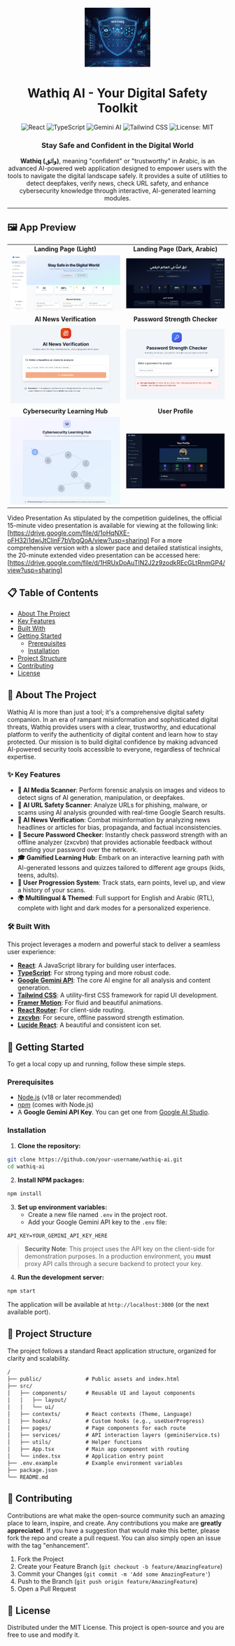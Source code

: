 <p align="center">
  <img src="https://raw.githubusercontent.com/omarhamed888/Wathiq/main/Photos/Logo.jpg" width="150" alt="Wathiq AI Logo">
</p>

<h1 align="center">Wathiq AI - Your Digital Safety Toolkit</h1>

<p align="center">
  <img src="https://img.shields.io/badge/React-61DAFB?style=for-the-badge&logo=react&logoColor=black" alt="React">
  <img src="https://img.shields.io/badge/TypeScript-3178C6?style=for-the-badge&logo=typescript&logoColor=white" alt="TypeScript">
  <img src="https://img.shields.io/badge/Google%20Gemini-4285F4?style=for-the-badge&logo=google-gemini&logoColor=white" alt="Gemini AI">
  <img src="https://img.shields.io/badge/Tailwind_CSS-38B2AC?style=for-the-badge&logo=tailwind-css&logoColor=white" alt="Tailwind CSS">
  <img src="https://img.shields.io/badge/License-MIT-yellow.svg?style=for-the-badge" alt="License: MIT">
</p>

<h3 align="center">Stay Safe and Confident in the Digital World</h3>

<p align="center">
  <strong>Wathiq (واثق)</strong>, meaning "confident" or "trustworthy" in Arabic, is an advanced AI-powered web application designed to empower users with the tools to navigate the digital landscape safely. It provides a suite of utilities to detect deepfakes, verify news, check URL safety, and enhance cybersecurity knowledge through interactive, AI-generated learning modules.
</p>

---

## 🖼️ App Preview

<table>
  <tr>
    <td align="center"><b>Landing Page (Light)</b></td>
    <td align="center"><b>Landing Page (Dark, Arabic)</b></td>
  </tr>
  <tr>
    <td><img src="https://raw.githubusercontent.com/omarhamed888/Wathiq/main/Photos/landing.png" width="100%" alt="Landing Page Screenshot"></td>
    <td><img src="https://raw.githubusercontent.com/omarhamed888/Wathiq/main/Photos/arabic%20dark%20landing.png" width="100%" alt="Dark Landing Page Screenshot"></td>
  </tr>
  
  <tr>
    <td align="center"><b>Al News Verification</b></td>
    <td align="center"><b>Password Strength Checker</b></td>
  </tr>
  <tr>
    <td><img src="https://raw.githubusercontent.com/omarhamed888/Wathiq/main/Photos/NewsVerification.png" width="100%" alt="Al News Verification Screenshot"></td>
    <td><img src="https://raw.githubusercontent.com/omarhamed888/Wathiq/main/Photos/Password%20Strength%20Checker.png" width="100%" alt="Password Strength Checker Screenshot"></td>
  </tr>
    <tr>
    <td align="center"><b>Cybersecurity Learning Hub</b></td>
    <td align="center"><b>User Profile</b></td>
  </tr>
  <tr>
    <td><img src="https://raw.githubusercontent.com/omarhamed888/Wathiq/main/Photos/Cybersecurity%20Learning%20Hub.png" width="100%" alt="Cybersecurity Learning Hub Screenshot"></td>
    <td><img src="https://raw.githubusercontent.com/omarhamed888/Wathiq/main/Photos/Your%20Profile.png" width="100%" alt="User Profile Screenshot"></td>
  </tr>
</table>


Video Presentation
As stipulated by the competition guidelines, the official 15-minute video presentation is available for viewing at the following link:
[https://drive.google.com/file/d/1oHqNXE-oFH32i1dwjJtClinF7bVbgQoA/view?usp=sharing]
For a more comprehensive version with a slower pace and detailed statistical insights, the 20-minute extended video presentation can be accessed here:
[https://drive.google.com/file/d/1HRUxDoAuTlN2J2z9zodkREcGLtRnmGP4/view?usp=sharing]







## 📋 Table of Contents
- [About The Project](#-about-the-project)
- [Key Features](#-key-features)
- [Built With](#️-built-with)
- [Getting Started](#-getting-started)
  - [Prerequisites](#prerequisites)
  - [Installation](#installation)
- [Project Structure](#-project-structure)
- [Contributing](#-contributing)
- [License](#-license)

## 🚀 About The Project
Wathiq AI is more than just a tool; it's a comprehensive digital safety companion. In an era of rampant misinformation and sophisticated digital threats, Wathiq provides users with a clear, trustworthy, and educational platform to verify the authenticity of digital content and learn how to stay protected. Our mission is to build digital confidence by making advanced AI-powered security tools accessible to everyone, regardless of technical expertise.

### ✨ Key Features
- **🤖 AI Media Scanner**: Perform forensic analysis on images and videos to detect signs of AI generation, manipulation, or deepfakes.
- **🔗 AI URL Safety Scanner**: Analyze URLs for phishing, malware, or scams using AI analysis grounded with real-time Google Search results.
- **📰 AI News Verification**: Combat misinformation by analyzing news headlines or articles for bias, propaganda, and factual inconsistencies.
- **🔑 Secure Password Checker**: Instantly check password strength with an offline analyzer (zxcvbn) that provides actionable feedback without sending your password over the network.
- **🎓 Gamified Learning Hub**: Embark on an interactive learning path with AI-generated lessons and quizzes tailored to different age groups (kids, teens, adults).
- **👤 User Progression System**: Track stats, earn points, level up, and view a history of your scans.
- **🌍 Multilingual & Themed**: Full support for English and Arabic (RTL), complete with light and dark modes for a personalized experience.

### 🛠️ Built With
This project leverages a modern and powerful stack to deliver a seamless user experience:
* **[React](https://reactjs.org/)**: A JavaScript library for building user interfaces.
* **[TypeScript](https://www.typescriptlang.org/)**: For strong typing and more robust code.
* **[Google Gemini API](https://ai.google.dev/)**: The core AI engine for all analysis and content generation.
* **[Tailwind CSS](https://tailwindcss.com/)**: A utility-first CSS framework for rapid UI development.
* **[Framer Motion](https://www.framer.com/motion/)**: For fluid and beautiful animations.
* **[React Router](https://reactrouter.com/)**: For client-side routing.
* **[zxcvbn](https://github.com/dropbox/zxcvbn)**: For secure, offline password strength estimation.
* **[Lucide React](https://lucide.dev/)**: A beautiful and consistent icon set.

## 🏁 Getting Started
To get a local copy up and running, follow these simple steps.

### Prerequisites
- [Node.js](https://nodejs.org/) (v18 or later recommended)
- [npm](https://www.npmjs.com/) (comes with Node.js)
- A **Google Gemini API Key**. You can get one from [Google AI Studio](https://ai.google.dev/tutorials/get_started_web).

### Installation
1. **Clone the repository:**
```bash
git clone https://github.com/your-username/wathiq-ai.git
cd wathiq-ai
```
2. **Install NPM packages:**
```bash
npm install
```
3. **Set up environment variables:**
   - Create a new file named `.env` in the project root.
   - Add your Google Gemini API key to the `.env` file:
```env
API_KEY=YOUR_GEMINI_API_KEY_HERE
```
> **Security Note**: This project uses the API key on the client-side for demonstration purposes. In a production environment, you **must** proxy API calls through a secure backend to protect your key.
4. **Run the development server:**
```bash
npm start
```
The application will be available at `http://localhost:3000` (or the next available port).

## 📂 Project Structure
The project follows a standard React application structure, organized for clarity and scalability.

```
/
├── public/              # Public assets and index.html
├── src/
│   ├── components/      # Reusable UI and layout components
│   │   ├── layout/
│   │   └── ui/
│   ├── contexts/        # React contexts (Theme, Language)
│   ├── hooks/           # Custom hooks (e.g., useUserProgress)
│   ├── pages/           # Page components for each route
│   ├── services/        # API interaction layers (geminiService.ts)
│   ├── utils/           # Helper functions
│   ├── App.tsx          # Main app component with routing
│   └── index.tsx        # Application entry point
├── .env.example         # Example environment variables
├── package.json
└── README.md
```

## 🤝 Contributing
Contributions are what make the open-source community such an amazing place to learn, inspire, and create. Any contributions you make are **greatly appreciated**. If you have a suggestion that would make this better, please fork the repo and create a pull request. You can also simply open an issue with the tag "enhancement".
1. Fork the Project
2. Create your Feature Branch (`git checkout -b feature/AmazingFeature`)
3. Commit your Changes (`git commit -m 'Add some AmazingFeature'`)
4. Push to the Branch (`git push origin feature/AmazingFeature`)
5. Open a Pull Request

## 📄 License
Distributed under the MIT License. This project is open-source and you are free to use and modify it.

